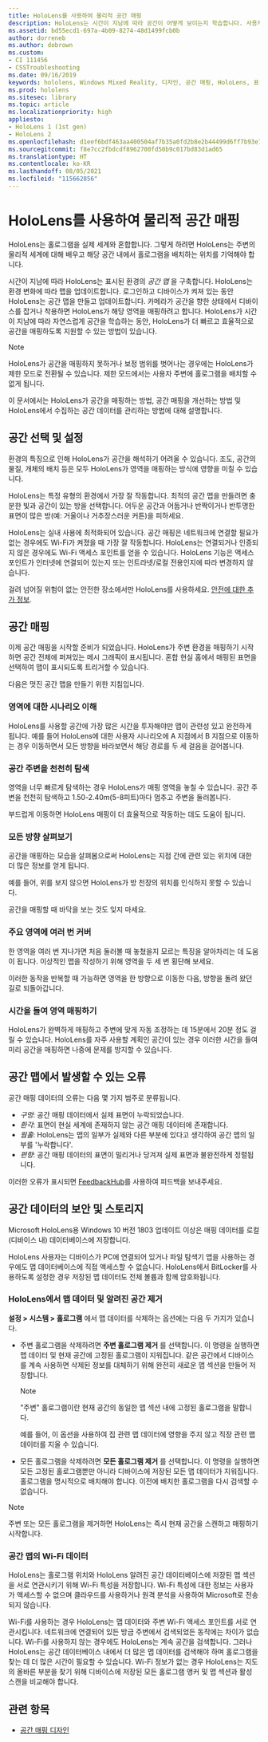 ```yaml
---
title: HoloLens를 사용하여 물리적 공간 매핑
description: HoloLens는 시간이 지남에 따라 공간이 어떻게 보이는지 학습합니다. 사용자는 공간을 통해 특정 방식으로 HoloLens를 이동하여 이 프로세스를 용이하게 할 수 있습니다.
ms.assetid: bd55ecd1-697a-4b09-8274-48d1499fcb0b
author: dorreneb
ms.author: dobrown
ms.custom:
- CI 111456
- CSSTroubleshooting
ms.date: 09/16/2019
keywords: hololens, Windows Mixed Reality, 디자인, 공간 매핑, HoloLens, 표면 재구성, 메시, 헤드 추적, 매핑
ms.prod: hololens
ms.sitesec: library
ms.topic: article
ms.localizationpriority: high
appliesto:
- HoloLens 1 (1st gen)
- HoloLens 2
ms.openlocfilehash: d1eef6bdf463aa400504af7b35a0fd2b8e2b44499d6ff7b93e70a2dd5952ef88
ms.sourcegitcommit: f8e7cc2fbdcdf8962700fd50b9c017bd83d1ad65
ms.translationtype: HT
ms.contentlocale: ko-KR
ms.lasthandoff: 08/05/2021
ms.locfileid: "115662856"
---
```

# <a name="map-physical-spaces-with-hololens"></a>HoloLens를 사용하여 물리적 공간 매핑

HoloLens는 홀로그램을 실제 세계와 혼합합니다. 그렇게 하려면 HoloLens는 주변의 물리적 세계에 대해 배우고 해당 공간 내에서 홀로그램을 배치하는 위치를 기억해야 합니다.

시간이 지남에 따라 HoloLens는 표시된 환경의 *공간 맵* 을 구축합니다.  HoloLens는 환경 변화에 따라 맵을 업데이트합니다. 로그인하고 디바이스가 켜져 있는 동안 HoloLens는 공간 맵을 만들고 업데이트합니다. 카메라가 공간을 향한 상태에서 디바이스를 잡거나 착용하면 HoloLens가 해당 영역을 매핑하려고 합니다. HoloLens가 시간이 지남에 따라 자연스럽게 공간을 학습하는 동안, HoloLens가 더 빠르고 효율적으로 공간을 매핑하도록 지원할 수 있는 방법이 있습니다.  

> [!NOTE]
> HoloLens가 공간을 매핑하지 못하거나 보정 범위를 벗어나는 경우에는 HoloLens가 제한 모드로 전환될 수 있습니다. 제한 모드에서는 사용자 주변에 홀로그램을 배치할 수 없게 됩니다.

이 문서에서는 HoloLens가 공간을 매핑하는 방법, 공간 매핑을 개선하는 방법 및 HoloLens에서 수집하는 공간 데이터를 관리하는 방법에 대해 설명합니다.

## <a name="choosing-and-setting-up-and-your-space"></a>공간 선택 및 설정

환경의 특징으로 인해 HoloLens가 공간을 해석하기 어려울 수 있습니다. 조도, 공간의 물질, 개체의 배치 등은 모두 HoloLens가 영역을 매핑하는 방식에 영향을 미칠 수 있습니다.

HoloLens는 특정 유형의 환경에서 가장 잘 작동합니다. 최적의 공간 맵을 만들려면 충분한 빛과 공간이 있는 방을 선택합니다. 어두운 공간과 어둡거나 반짝이거나 반투명한 표면이 많은 방(예: 거울이나 거추장스러운 커튼)을 피하세요.

HoloLens는 실내 사용에 최적화되어 있습니다. 공간 매핑은 네트워크에 연결할 필요가 없는 경우에도 Wi-Fi가 켜졌을 때 가장 잘 작동합니다. HoloLens는 연결되거나 인증되지 않은 경우에도 Wi-Fi 액세스 포인트를 얻을 수 있습니다. HoloLens 기능은 액세스 포인트가 인터넷에 연결되어 있는지 또는 인트라넷/로컬 전용인지에 따라 변경하지 않습니다.

걸려 넘어질 위험이 없는 안전한 장소에서만 HoloLens를 사용하세요. [안전에 대한 추가 정보](https://support.microsoft.com/help/4023454/safety-information).

## <a name="mapping-your-space"></a>공간 매핑

이제 공간 매핑을 시작할 준비가 되었습니다.  HoloLens가 주변 환경을 매핑하기 시작하면 공간 전체에 퍼져있는 메시 그래픽이 표시됩니다.  혼합 현실 홈에서 매핑된 표면을 선택하여 맵이 표시되도록 트리거할 수 있습니다.

다음은 멋진 공간 맵을 만들기 위한 지침입니다.

### <a name="understand-the-scenarios-for-the-area"></a>영역에 대한 시나리오 이해

HoloLens를 사용할 공간에 가장 많은 시간을 투자해야만 맵이 관련성 있고 완전하게 됩니다. 예를 들어 HoloLens에 대한 사용자 시나리오에 A 지점에서 B 지점으로 이동하는 경우 이동하면서 모든 방향을 바라보면서 해당 경로를 두 세 걸음을 걸어봅니다.  

### <a name="walk-slowly-around-the-space"></a>공간 주변을 천천히 탐색

영역을 너무 빠르게 탐색하는 경우 HoloLens가 매핑 영역을 놓칠 수 있습니다. 공간 주변을 천천히 탐색하고 1.50-2.40m(5-8피트)마다 멈추고 주변을 둘러봅니다.  

부드럽게 이동하면 HoloLens 매핑이 더 효율적으로 작동하는 데도 도움이 됩니다.

### <a name="look-in-all-directions"></a>모든 방향 살펴보기

공간을 매핑하는 모습을 살펴봄으로써 HoloLens는 지점 간에 관련 있는 위치에 대한 더 많은 정보를 얻게 됩니다.  

예를 들어, 위를 보지 않으면 HoloLens가 방 천장의 위치를 인식하지 못할 수 있습니다.  

공간을 매핑할 때 바닥을 보는 것도 잊지 마세요.

### <a name="cover-key-areas-multiple-times"></a>주요 영역에 여러 번 커버

한 영역을 여러 번 지나가면 처음 둘러볼 때 놓쳤을지 모르는 특징을 알아차리는 데 도움이 됩니다. 이상적인 맵을 작성하기 위해 영역을 두 세 번 횡단해 보세요.

이러한 동작을 반복할 때 가능하면 영역을 한 방향으로 이동한 다음, 방향을 돌려 왔던 길로 되돌아갑니다.

### <a name="take-your-time-mapping-the-area"></a>시간을 들여 영역 매핑하기

HoloLens가 완벽하게 매핑하고 주변에 맞게 자동 조정하는 데 15분에서 20분 정도 걸릴 수 있습니다. HoloLens를 자주 사용할 계획인 공간이 있는 경우 이러한 시간을 들여 미리 공간을 매핑하면 나중에 문제를 방지할 수 있습니다.  

## <a name="possible-errors-in-the-spatial-map"></a>공간 맵에서 발생할 수 있는 오류

공간 매핑 데이터의 오류는 다음 몇 가지 범주로 분류됩니다.

- *구멍*: 공간 매핑 데이터에서 실제 표면이 누락되었습니다.
- *환각*: 표면이 현실 세계에 존재하지 않는 공간 매핑 데이터에 존재합니다.
- *웜홀*: HoloLens는 맵의 일부가 실제와 다른 부분에 있다고 생각하여 공간 맵의 일부를 '누락합니다'.
- *편향*: 공간 매핑 데이터의 표면이 밀리거나 당겨져 실제 표면과 불완전하게 정렬됩니다.

이러한 오류가 표시되면 [FeedbackHub](hololens-feedback.md)를 사용하여 피드백을 보내주세요.

## <a name="security-and-storage-for-spatial-data"></a>공간 데이터의 보안 및 스토리지

Microsoft HoloLens용 Windows 10 버전 1803 업데이트 이상은 매핑 데이터를 로컬(디바이스 내) 데이터베이스에 저장합니다.

HoloLens 사용자는 디바이스가 PC에 연결되어 있거나 파일 탐색기 앱을 사용하는 경우에도 맵 데이터베이스에 직접 액세스할 수 없습니다. HoloLens에서 BitLocker를 사용하도록 설정한 경우 저장된 맵 데이터도 전체 볼륨과 함께 암호화됩니다.

### <a name="remove-map-data-and-known-spaces-from-hololens"></a>HoloLens에서 맵 데이터 및 알려진 공간 제거

**설정 > 시스템 > 홀로그램** 에서 맵 데이터를 삭제하는 옵션에는 다음 두 가지가 있습니다.

- 주변 홀로그램을 삭제하려면 **주변 홀로그램 제거** 를 선택합니다. 이 명령을 실행하면 맵 데이터 및 현재 공간에 고정된 홀로그램이 지워집니다. 같은 공간에서 디바이스를 계속 사용하면 삭제된 정보를 대체하기 위해 완전히 새로운 맵 섹션을 만들어 저장합니다.

   > [!NOTE]
   > "주변" 홀로그램이란 현재 공간의 동일한 맵 섹션 내에 고정된 홀로그램을 말합니다.

   예를 들어, 이 옵션을 사용하여 집 관련 맵 데이터에 영향을 주지 않고 직장 관련 맵 데이터를 지울 수 있습니다.

- 모든 홀로그램을 삭제하려면 **모든 홀로그램 제거** 를 선택합니다. 이 명령을 실행하면 모든 고정된 홀로그램뿐만 아니라 디바이스에 저장된 모든 맵 데이터가 지워집니다. 홀로그램을 명시적으로 배치해야 합니다. 이전에 배치한 홀로그램을 다시 검색할 수 없습니다.

> [!NOTE]
> 주변 또는 모든 홀로그램을 제거하면 HoloLens는 즉시 현재 공간을 스캔하고 매핑하기 시작합니다.

### <a name="wi-fi-data-in-spatial-maps"></a>공간 맵의 Wi-Fi 데이터

HoloLens는 홀로그램 위치와 HoloLens 알려진 공간 데이터베이스에 저장된 맵 섹션을 서로 연관시키기 위해 Wi-Fi 특성을 저장합니다. Wi-Fi 특성에 대한 정보는 사용자가 액세스할 수 없으며 클라우드를 사용하거나 원격 분석을 사용하여 Microsoft로 전송되지 않습니다.

Wi-Fi를 사용하는 경우 HoloLens는 맵 데이터와 주변 Wi-Fi 액세스 포인트를 서로 연관시킵니다. 네트워크에 연결되어 있든 방금 주변에서 검색되었든 동작에는 차이가 없습니다. Wi-Fi를 사용하지 않는 경우에도 HoloLens는 계속 공간을 검색합니다. 그러나 HoloLens는 공간 데이터베이스 내에서 더 많은 맵 데이터를 검색해야 하며 홀로그램을 찾는 데 더 많은 시간이 필요할 수 있습니다. Wi-Fi 정보가 없는 경우 HoloLens는 지도의 올바른 부분을 찾기 위해 디바이스에 저장된 모든 홀로그램 앵커 및 맵 섹션과 활성 스캔을 비교해야 합니다.

## <a name="related-topics"></a>관련 항목

- [공간 매핑 디자인](/windows/mixed-reality/spatial-mapping)
